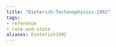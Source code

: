```yaml
---
title: "Dieterich-Tectonophysics-1992"
tags:
- reference
- rate-and-state
aliases: Dieterich1992
---
```

